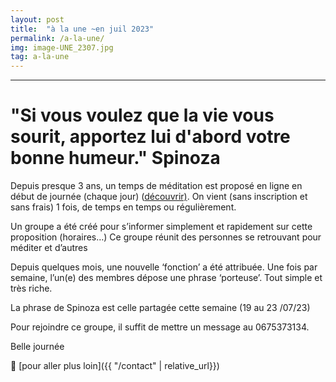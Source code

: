 ```yaml
---
layout: post
title:  "à la une ~en juil 2023"
permalink: /a-la-une/
img: image-UNE_2307.jpg
tag: a-la-une
---
```

****

# "Si vous voulez que la vie vous sourit, apportez lui d'abord votre bonne humeur." Spinoza

Depuis presque 3 ans, un temps de méditation est proposé en ligne en début de journée (chaque jour)  ([découvrir)](../dev-perso/2/). On vient (sans inscription et sans frais) 1 fois, de temps en temps ou régulièrement.

Un groupe a été créé pour s’informer simplement et rapidement sur cette proposition (horaires…)
Ce groupe réunit des personnes se retrouvant pour méditer et d’autres

Depuis quelques mois, une nouvelle ‘fonction’ a été attribuée.
Une fois par semaine, l’un(e) des membres dépose une phrase ‘porteuse’. Tout simple et très riche.

La phrase de Spinoza est celle partagée cette semaine (19 au 23 /07/23)

Pour rejoindre ce groupe, il suffit de mettre un message au 0675373134.

Belle journée


👣 [pour aller plus loin]({{ "/contact"  | relative_url}})
